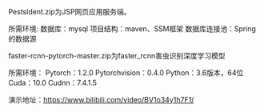Pestsldent.zip为JSP网页应用服务端。

所需环境:
数据库：mysql
项目结构：maven、SSM框架
数据库连接池：Spring的数据源


faster-rcnn-pytorch-master.zip为faster_rcnn害虫识别深度学习模型

所需环境：
Pytorch：1.2.0
Pytorchvision：0.4.0
Python：3.6版本，64位
Cuda：10.0
Cudnn：7.4.1.5

演示地址：https://www.bilibili.com/video/BV1o34y1h7F1/
